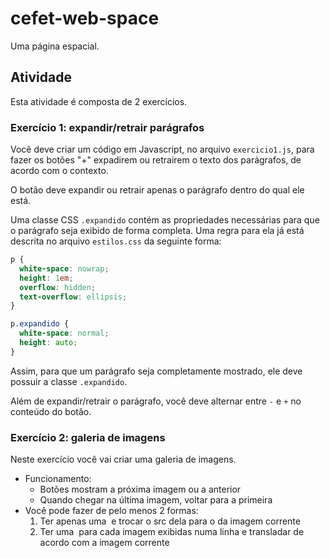 # cefet-web-space

Uma página espacial.

## Atividade

Esta atividade é composta de 2 exercícios.

### Exercício 1: expandir/retrair parágrafos

Você deve criar um código em Javascript, no arquivo `exercicio1.js`, para
fazer os botões "+" expadirem ou retrairem o texto dos parágrafos, de
acordo com o contexto.

O botão deve expandir ou retrair apenas o parágrafo dentro do qual ele está.

Uma classe CSS `.expandido` contém as propriedades necessárias para que
o parágrafo seja exibido de forma completa. Uma regra para ela já está
descrita no arquivo `estilos.css` da seguinte forma:

```css
p {
  white-space: nowrap;
  height: 1em;
  overflow: hidden;
  text-overflow: ellipsis;
}

p.expandido {
  white-space: normal;
  height: auto;
}
```

Assim, para que um parágrafo seja completamente mostrado, ele deve possuir a
classe `.expandido`.

Além de expandir/retrair o parágrafo, você deve alternar entre `-` e `+`
no conteúdo do botão.

### Exercício 2: galeria de imagens

Neste exercício você vai criar uma galeria de imagens.

- Funcionamento:
  - Botões mostram a próxima imagem ou a anterior
  - Quando chegar na última imagem, voltar para a primeira
- Você pode fazer de pelo menos 2 formas:
  1. Ter apenas uma <img> e trocar o src dela para o da imagem corrente
  1. Ter uma <img> para cada imagem exibidas numa linha e transladar de
     acordo com a imagem corrente
